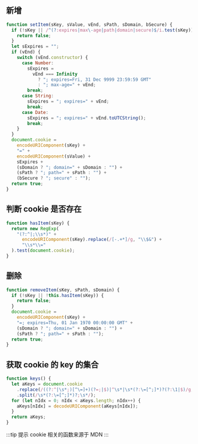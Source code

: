 ## 新增

```js
function setItem(sKey, sValue, vEnd, sPath, sDomain, bSecure) {
  if (!sKey || /^(?:expires|max\-age|path|domain|secure)$/i.test(sKey)) {
    return false;
  }
  let sExpires = "";
  if (vEnd) {
    switch (vEnd.constructor) {
      case Number:
        sExpires =
          vEnd === Infinity
            ? "; expires=Fri, 31 Dec 9999 23:59:59 GMT"
            : "; max-age=" + vEnd;
        break;
      case String:
        sExpires = "; expires=" + vEnd;
        break;
      case Date:
        sExpires = "; expires=" + vEnd.toUTCString();
        break;
    }
  }
  document.cookie =
    encodeURIComponent(sKey) +
    "=" +
    encodeURIComponent(sValue) +
    sExpires +
    (sDomain ? "; domain=" + sDomain : "") +
    (sPath ? "; path=" + sPath : "") +
    (bSecure ? "; secure" : "");
  return true;
}
```

## 判断 cookie 是否存在

```js
function hasItem(sKey) {
  return new RegExp(
    "(?:^|;\\s*)" +
      encodeURIComponent(sKey).replace(/[-.+*]/g, "\\$&") +
      "\\s*\\="
  ).test(document.cookie);
}
```

## 删除

```js
function removeItem(sKey, sPath, sDomain) {
  if (!sKey || !this.hasItem(sKey)) {
    return false;
  }
  document.cookie =
    encodeURIComponent(sKey) +
    "=; expires=Thu, 01 Jan 1970 00:00:00 GMT" +
    (sDomain ? "; domain=" + sDomain : "") +
    (sPath ? "; path=" + sPath : "");
  return true;
}
```

## 获取 cookie 的 key 的集合

```js
function keys() {
  let aKeys = document.cookie
    .replace(/((?:^|\s*;)[^\=]+)(?=;|$)|^\s*|\s*(?:\=[^;]*)?(?:\1|$)/g, "")
    .split(/\s*(?:\=[^;]*)?;\s*/);
  for (let nIdx = 0; nIdx < aKeys.length; nIdx++) {
    aKeys[nIdx] = decodeURIComponent(aKeys[nIdx]);
  }
  return aKeys;
}
```

:::tip 提示
cookie 相关的函数来源于 MDN
:::

<!-- ## cookie 操作

<el-form>
<el-form-item>
    <el-input></el-input>
</el-form-item>
</el-form> -->

<div>
    <vue-gittalk></vue-gittalk>
</div>

<script>
import cookies from '../../.vuepress/public/js/cookies.js'
export default {
    data(){
        return {
            formItem: {
                key: '',
                value: ''
            }
        }
    },
    mounted(){
        console.log(cookies.keys(), '123')
    },
}
</script>
